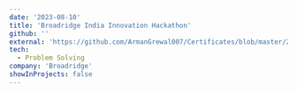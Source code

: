 ```yaml
---
date: '2023-08-10'
title: 'Broadridge India Innovation Hackathon'
github: ''
external: 'https://github.com/ArmanGrewal007/Certificates/blob/master/2023_08_10_Broadridge_participation.pdf'
tech:
  - Problem Solving
company: 'Broadridge'
showInProjects: false
---
```



